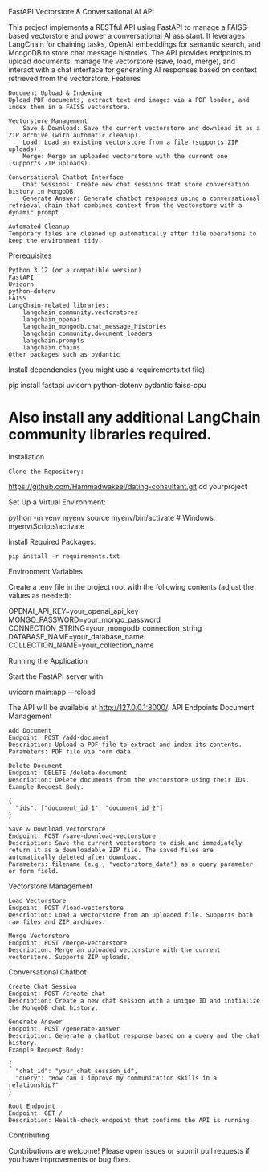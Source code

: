 FastAPI Vectorstore & Conversational AI API

This project implements a RESTful API using FastAPI to manage a FAISS-based vectorstore and power a conversational AI assistant. It leverages LangChain for chaining tasks, OpenAI embeddings for semantic search, and MongoDB to store chat message histories. The API provides endpoints to upload documents, manage the vectorstore (save, load, merge), and interact with a chat interface for generating AI responses based on context retrieved from the vectorstore.
Features

    Document Upload & Indexing
    Upload PDF documents, extract text and images via a PDF loader, and index them in a FAISS vectorstore.

    Vectorstore Management
        Save & Download: Save the current vectorstore and download it as a ZIP archive (with automatic cleanup).
        Load: Load an existing vectorstore from a file (supports ZIP uploads).
        Merge: Merge an uploaded vectorstore with the current one (supports ZIP uploads).

    Conversational Chatbot Interface
        Chat Sessions: Create new chat sessions that store conversation history in MongoDB.
        Generate Answer: Generate chatbot responses using a conversational retrieval chain that combines context from the vectorstore with a dynamic prompt.

    Automated Cleanup
    Temporary files are cleaned up automatically after file operations to keep the environment tidy.

Prerequisites

    Python 3.12 (or a compatible version)
    FastAPI
    Uvicorn
    python-dotenv
    FAISS
    LangChain-related libraries:
        langchain_community.vectorstores
        langchain_openai
        langchain_mongodb.chat_message_histories
        langchain_community.document_loaders
        langchain.prompts
        langchain.chains
    Other packages such as pydantic

Install dependencies (you might use a requirements.txt file):

pip install fastapi uvicorn python-dotenv pydantic faiss-cpu
# Also install any additional LangChain community libraries required.

Installation

    Clone the Repository:

https://github.com/Hammadwakeel/dating-consultant.git
cd yourproject

Set Up a Virtual Environment:

python -m venv myenv
source myenv/bin/activate  # Windows: myenv\Scripts\activate

Install Required Packages:

    pip install -r requirements.txt

Environment Variables

Create a .env file in the project root with the following contents (adjust the values as needed):

OPENAI_API_KEY=your_openai_api_key
MONGO_PASSWORD=your_mongo_password
CONNECTION_STRING=your_mongodb_connection_string
DATABASE_NAME=your_database_name
COLLECTION_NAME=your_collection_name

Running the Application

Start the FastAPI server with:

uvicorn main:app --reload

The API will be available at http://127.0.0.1:8000/.
API Endpoints
Document Management

    Add Document
    Endpoint: POST /add-document
    Description: Upload a PDF file to extract and index its contents.
    Parameters: PDF file via form data.

    Delete Document
    Endpoint: DELETE /delete-document
    Description: Delete documents from the vectorstore using their IDs.
    Example Request Body:

    {
      "ids": ["document_id_1", "document_id_2"]
    }

    Save & Download Vectorstore
    Endpoint: POST /save-download-vectorstore
    Description: Save the current vectorstore to disk and immediately return it as a downloadable ZIP file. The saved files are automatically deleted after download.
    Parameters: filename (e.g., "vectorstore_data") as a query parameter or form field.

Vectorstore Management

    Load Vectorstore
    Endpoint: POST /load-vectorstore
    Description: Load a vectorstore from an uploaded file. Supports both raw files and ZIP archives.

    Merge Vectorstore
    Endpoint: POST /merge-vectorstore
    Description: Merge an uploaded vectorstore with the current vectorstore. Supports ZIP uploads.

Conversational Chatbot

    Create Chat Session
    Endpoint: POST /create-chat
    Description: Create a new chat session with a unique ID and initialize the MongoDB chat history.

    Generate Answer
    Endpoint: POST /generate-answer
    Description: Generate a chatbot response based on a query and the chat history.
    Example Request Body:

    {
      "chat_id": "your_chat_session_id",
      "query": "How can I improve my communication skills in a relationship?"
    }

    Root Endpoint
    Endpoint: GET /
    Description: Health-check endpoint that confirms the API is running.

Contributing

Contributions are welcome! Please open issues or submit pull requests if you have improvements or bug fixes.
